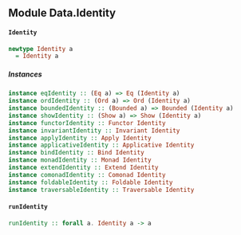 ## Module Data.Identity

#### `Identity`

``` purescript
newtype Identity a
  = Identity a
```

##### Instances
``` purescript
instance eqIdentity :: (Eq a) => Eq (Identity a)
instance ordIdentity :: (Ord a) => Ord (Identity a)
instance boundedIdentity :: (Bounded a) => Bounded (Identity a)
instance showIdentity :: (Show a) => Show (Identity a)
instance functorIdentity :: Functor Identity
instance invariantIdentity :: Invariant Identity
instance applyIdentity :: Apply Identity
instance applicativeIdentity :: Applicative Identity
instance bindIdentity :: Bind Identity
instance monadIdentity :: Monad Identity
instance extendIdentity :: Extend Identity
instance comonadIdentity :: Comonad Identity
instance foldableIdentity :: Foldable Identity
instance traversableIdentity :: Traversable Identity
```

#### `runIdentity`

``` purescript
runIdentity :: forall a. Identity a -> a
```


